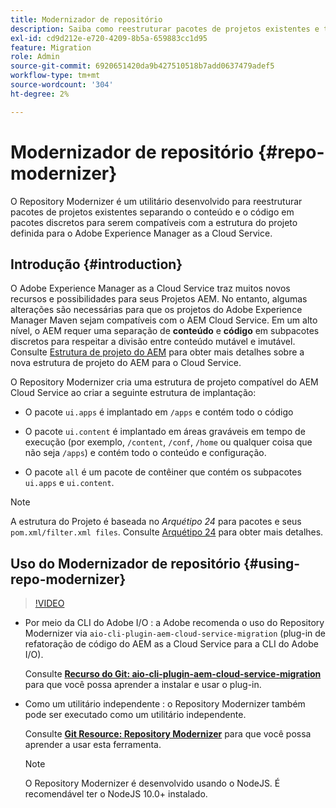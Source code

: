 ```yaml
---
title: Modernizador de repositório
description: Saiba como reestruturar pacotes de projetos existentes e torná-los compatíveis com a estrutura do projeto definida para o Adobe Experience Manager as a Cloud Service.
exl-id: cd9d212e-e720-4209-8b5a-659883cc1d95
feature: Migration
role: Admin
source-git-commit: 6920651420da9b427510518b7add0637479adef5
workflow-type: tm+mt
source-wordcount: '304'
ht-degree: 2%

---
```


# Modernizador de repositório {#repo-modernizer}

O Repository Modernizer é um utilitário desenvolvido para reestruturar pacotes de projetos existentes separando o conteúdo e o código em pacotes discretos para serem compatíveis com a estrutura do projeto definida para o Adobe Experience Manager as a Cloud Service.

## Introdução {#introduction}

O Adobe Experience Manager as a Cloud Service traz muitos novos recursos e possibilidades para seus Projetos AEM. No entanto, algumas alterações são necessárias para que os projetos do Adobe Experience Manager Maven sejam compatíveis com o AEM Cloud Service. Em um alto nível, o AEM requer uma separação de **conteúdo** e **código** em subpacotes discretos para respeitar a divisão entre conteúdo mutável e imutável. Consulte [Estrutura de projeto do AEM](https://experienceleague.adobe.com/docs/experience-manager-cloud-service/content/implementing/developing/aem-project-content-package-structure.html?lang=pt-BR) para obter mais detalhes sobre a nova estrutura de projeto do AEM para o Cloud Service.

O Repository Modernizer cria uma estrutura de projeto compatível do AEM Cloud Service ao criar a seguinte estrutura de implantação:

* O pacote `ui.apps` é implantado em `/apps` e contém todo o código

* O pacote `ui.content` é implantado em áreas graváveis em tempo de execução (por exemplo, `/content`, `/conf`, `/home` ou qualquer coisa que não seja `/apps`) e contém todo o conteúdo e configuração.

* O pacote `all` é um pacote de contêiner que contém os subpacotes `ui.apps` e `ui.content`.

>[!NOTE]
>
>A estrutura do Projeto é baseada no *Arquétipo 24* para pacotes e seus `pom.xml/filter.xml files`. Consulte [Arquétipo 24](https://github.com/adobe/aem-project-archetype) para obter mais detalhes.

## Uso do Modernizador de repositório {#using-repo-modernizer}

>[!VIDEO](https://video.tv.adobe.com/v/333057/?quality=12&learn=on)

* Por meio da CLI do Adobe I/O : a Adobe recomenda o uso do Repository Modernizer via `aio-cli-plugin-aem-cloud-service-migration` (plug-in de refatoração de código do AEM as a Cloud Service para a CLI do Adobe I/O).

  Consulte **[Recurso do Git: aio-cli-plugin-aem-cloud-service-migration](https://github.com/adobe/aio-cli-plugin-aem-cloud-service-migration#introduction)** para que você possa aprender a instalar e usar o plug-in.

* Como um utilitário independente : o Repository Modernizer também pode ser executado como um utilitário independente.

  Consulte **[Git Resource: Repository Modernizer](https://github.com/adobe/aem-cloud-service-source-migration/tree/master/packages/repository-modernizer)** para que você possa aprender a usar esta ferramenta.

  >[!NOTE]
  >
  >O Repository Modernizer é desenvolvido usando o NodeJS. É recomendável ter o NodeJS 10.0+ instalado.
